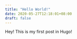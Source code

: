 ```yaml
---
title: "Hello World!"
date: 2020-05-27T12:18:01+08:00
draft: false
---
```


Hey! This is my first post in Hugo!
